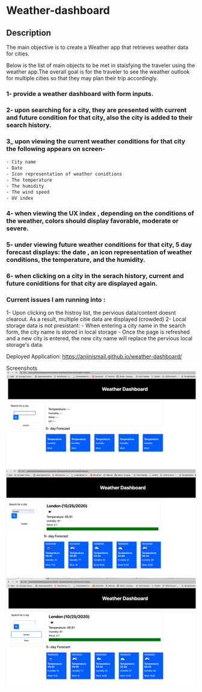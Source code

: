 # Weather-dashboard

## Description

The main objective is to create a Weather app that retrieves weather data for cities. 

Below is the list of main objects to be met in staisfying the traveler using the weather app.The overall goal is for the traveler to see the weather outlook for multiple cities so that they may plan their trip accordingly.

### 1- provide a weather dashboard with form inputs.
### 2- upon searching for a city, they are presented with current and future condition for that city, also the city is added to their search history.
### 3_ upon viewing the current weather conditions for that city the following appears on screen- 
    - City name
    - Date
    - Icon representation of weather conidtions
    - The temperature
    - The humidity
    - The wind speed
    - UV index
### 4- when viewing the UX index , depending on the conditions of the weather, colors should display favorable, moderate or severe.
### 5- under viewing future weather conditions for that city, 5 day forecast displays: the date , an icon representation of weather conditions, the temperature, and the humidity.
### 6- when clicking on a city in the serach history, current and future coniditions for that city are displayed again.

### Current issues I am running into :
1- Upon clicking on the histroy list, the pervious data/content doesnt clearout. As a result, multiple citie data are displayed (crowded)
2- Local storage data is not presistant: 
    - When entering a city name in  the search form, the city name is stored in local storage
    - Once the page is refreshed and a new city is entered, the new city name will replace the pervious local storage's data.


Deployed Application: https://anjinismail.github.io/weather-dashboard/

Screenshots
<img src="https://github.com/AnjinIsmail/weather-dashboard/blob/main/assets/screenshots/1.png">
<img src="https://github.com/AnjinIsmail/weather-dashboard/blob/main/assets/screenshots/2.png">
<img src="https://github.com/AnjinIsmail/weather-dashboard/blob/main/assets/screenshots/3.png">


